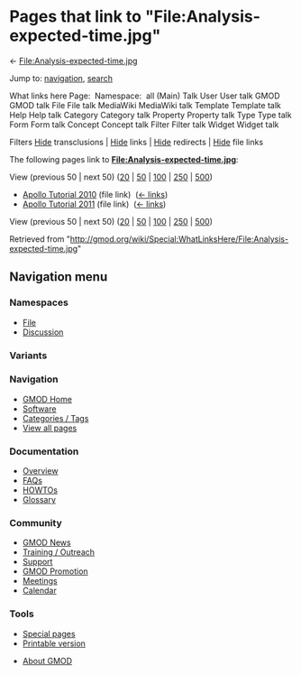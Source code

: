<div id="mw-page-base" class="noprint">

</div>

<div id="mw-head-base" class="noprint">

</div>

<div id="content" class="mw-body" role="main">

<span id="top"></span>

<div id="mw-js-message" style="display:none;">

</div>



# <span dir="auto">Pages that link to "File:Analysis-expected-time.jpg"</span>

<div id="bodyContent">

<div id="contentSub">

←
[File:Analysis-expected-time.jpg](/wiki/File:Analysis-expected-time.jpg "File:Analysis-expected-time.jpg")

</div>

<div id="jump-to-nav" class="mw-jump">

Jump to: [navigation](#mw-navigation), [search](#p-search)

</div>

<div id="mw-content-text">

What links here Page:  Namespace:  all (Main) Talk User User talk GMOD
GMOD talk File File talk MediaWiki MediaWiki talk Template Template talk
Help Help talk Category Category talk Property Property talk Type Type
talk Form Form talk Concept Concept talk Filter Filter talk Widget
Widget talk

Filters
[Hide](/mediawiki/index.php?title=Special:WhatLinksHere/File:Analysis-expected-time.jpg&hidetrans=1 "Special:WhatLinksHere/File:Analysis-expected-time.jpg")
transclusions \|
[Hide](/mediawiki/index.php?title=Special:WhatLinksHere/File:Analysis-expected-time.jpg&hidelinks=1 "Special:WhatLinksHere/File:Analysis-expected-time.jpg")
links \|
[Hide](/mediawiki/index.php?title=Special:WhatLinksHere/File:Analysis-expected-time.jpg&hideredirs=1 "Special:WhatLinksHere/File:Analysis-expected-time.jpg")
redirects \|
[Hide](/mediawiki/index.php?title=Special:WhatLinksHere/File:Analysis-expected-time.jpg&hideimages=1 "Special:WhatLinksHere/File:Analysis-expected-time.jpg")
file links

The following pages link to
**[File:Analysis-expected-time.jpg](/wiki/File:Analysis-expected-time.jpg "File:Analysis-expected-time.jpg")**:

View (previous 50 \| next 50)
([20](/mediawiki/index.php?title=Special:WhatLinksHere/File:Analysis-expected-time.jpg&limit=20 "Special:WhatLinksHere/File:Analysis-expected-time.jpg")
\|
[50](/mediawiki/index.php?title=Special:WhatLinksHere/File:Analysis-expected-time.jpg&limit=50 "Special:WhatLinksHere/File:Analysis-expected-time.jpg")
\|
[100](/mediawiki/index.php?title=Special:WhatLinksHere/File:Analysis-expected-time.jpg&limit=100 "Special:WhatLinksHere/File:Analysis-expected-time.jpg")
\|
[250](/mediawiki/index.php?title=Special:WhatLinksHere/File:Analysis-expected-time.jpg&limit=250 "Special:WhatLinksHere/File:Analysis-expected-time.jpg")
\|
[500](/mediawiki/index.php?title=Special:WhatLinksHere/File:Analysis-expected-time.jpg&limit=500 "Special:WhatLinksHere/File:Analysis-expected-time.jpg"))

- [Apollo Tutorial
  2010](/wiki/Apollo_Tutorial_2010 "Apollo Tutorial 2010") (file link) ‎
  <span class="mw-whatlinkshere-tools">([←
  links](/mediawiki/index.php?title=Special:WhatLinksHere&target=Apollo+Tutorial+2010 "Special:WhatLinksHere"))</span>
- [Apollo Tutorial
  2011](/wiki/Apollo_Tutorial_2011 "Apollo Tutorial 2011") (file link) ‎
  <span class="mw-whatlinkshere-tools">([←
  links](/mediawiki/index.php?title=Special:WhatLinksHere&target=Apollo+Tutorial+2011 "Special:WhatLinksHere"))</span>

View (previous 50 \| next 50)
([20](/mediawiki/index.php?title=Special:WhatLinksHere/File:Analysis-expected-time.jpg&limit=20 "Special:WhatLinksHere/File:Analysis-expected-time.jpg")
\|
[50](/mediawiki/index.php?title=Special:WhatLinksHere/File:Analysis-expected-time.jpg&limit=50 "Special:WhatLinksHere/File:Analysis-expected-time.jpg")
\|
[100](/mediawiki/index.php?title=Special:WhatLinksHere/File:Analysis-expected-time.jpg&limit=100 "Special:WhatLinksHere/File:Analysis-expected-time.jpg")
\|
[250](/mediawiki/index.php?title=Special:WhatLinksHere/File:Analysis-expected-time.jpg&limit=250 "Special:WhatLinksHere/File:Analysis-expected-time.jpg")
\|
[500](/mediawiki/index.php?title=Special:WhatLinksHere/File:Analysis-expected-time.jpg&limit=500 "Special:WhatLinksHere/File:Analysis-expected-time.jpg"))

</div>

<div class="printfooter">

Retrieved from
"<http://gmod.org/wiki/Special:WhatLinksHere/File:Analysis-expected-time.jpg>"

</div>

<div id="catlinks" class="catlinks catlinks-allhidden">

</div>

<div class="visualClear">

</div>

</div>

</div>

<div id="mw-navigation">

## Navigation menu

<div id="mw-head">



<div id="left-navigation">

<div id="p-namespaces" class="vectorTabs" role="navigation"
aria-labelledby="p-namespaces-label">

### Namespaces

- <span id="ca-nstab-image"><a href="/wiki/File:Analysis-expected-time.jpg" accesskey="c"
  title="View the file page [c]">File</a></span>
- <span id="ca-talk"><a
  href="/mediawiki/index.php?title=File_talk:Analysis-expected-time.jpg&amp;action=edit&amp;redlink=1"
  accesskey="t"
  title="Discussion about the content page [t]">Discussion</a></span>

</div>

<div id="p-variants" class="vectorMenu emptyPortlet" role="navigation"
aria-labelledby="p-variants-label">

### 

### Variants[](#)

<div class="menu">

</div>

</div>

</div>

<div id="right-navigation">





</div>



</div>

</div>

</div>

<div id="mw-panel">

<div id="p-logo" role="banner">

<a href="/wiki/Main_Page"
style="background-image: url(http://gmod.org/images/GMOD-cogs.png);"
title="Visit the main page"></a>

</div>

<div id="p-Navigation" class="portal" role="navigation"
aria-labelledby="p-Navigation-label">

### Navigation

<div class="body">

- <span id="n-GMOD-Home">[GMOD Home](/wiki/Main_Page)</span>
- <span id="n-Software">[Software](/wiki/GMOD_Components)</span>
- <span id="n-Categories-.2F-Tags">[Categories /
  Tags](/wiki/Categories)</span>
- <span id="n-View-all-pages">[View all
  pages](/wiki/Special:AllPages)</span>

</div>

</div>

<div id="p-Documentation" class="portal" role="navigation"
aria-labelledby="p-Documentation-label">

### Documentation

<div class="body">

- <span id="n-Overview">[Overview](/wiki/Overview)</span>
- <span id="n-FAQs">[FAQs](/wiki/Category:FAQ)</span>
- <span id="n-HOWTOs">[HOWTOs](/wiki/Category:HOWTO)</span>
- <span id="n-Glossary">[Glossary](/wiki/Glossary)</span>

</div>

</div>

<div id="p-Community" class="portal" role="navigation"
aria-labelledby="p-Community-label">

### Community

<div class="body">

- <span id="n-GMOD-News">[GMOD News](/wiki/GMOD_News)</span>
- <span id="n-Training-.2F-Outreach">[Training /
  Outreach](/wiki/Training_and_Outreach)</span>
- <span id="n-Support">[Support](/wiki/Support)</span>
- <span id="n-GMOD-Promotion">[GMOD
  Promotion](/wiki/GMOD_Promotion)</span>
- <span id="n-Meetings">[Meetings](/wiki/Meetings)</span>
- <span id="n-Calendar">[Calendar](/wiki/Calendar)</span>

</div>

</div>

<div id="p-tb" class="portal" role="navigation"
aria-labelledby="p-tb-label">

### Tools

<div class="body">

- <span id="t-specialpages"><a href="/wiki/Special:SpecialPages" accesskey="q"
  title="A list of all special pages [q]">Special pages</a></span>
- <span id="t-print"><a
  href="/mediawiki/index.php?title=Special:WhatLinksHere/File:Analysis-expected-time.jpg&amp;printable=yes"
  rel="alternate" accesskey="p"
  title="Printable version of this page [p]">Printable version</a></span>

</div>

</div>

</div>

</div>

<div id="footer" role="contentinfo">

- <span id="footer-places-about">[About
  GMOD](/wiki/GMOD:About "GMOD:About")</span>

<!-- -->






</div>
